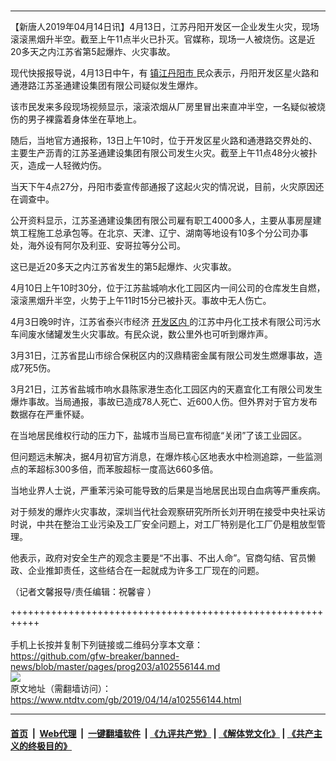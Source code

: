 ### 
------------------------

<div class="post_content" itemprop="articleBody">
 <p>
  【新唐人2019年04月14日讯】4月13日，江苏丹阳开发区一企业发生火灾，现场滚滚黑烟升半空。截至上午11点半火已扑灭。官媒称，现场一人被烧伤。这是近20多天之内江苏省第5起爆炸、火灾事故。
 </p>
 <p>
  现代快报报导说，4月13日中午，有
  <a href="https://www.ntdtv.com/gb/镇江丹阳市.htm">
   镇江丹阳市
  </a>
  民众表示，丹阳开发区星火路和通港路江苏圣通建设集团有限公司疑似发生爆炸。
 </p>
 <p>
  该市民发来多段现场视频显示，滚滚浓烟从厂房里冒出来直冲半空，一名疑似被烧伤的男子裸露着身体坐在草地上。
 </p>
 <p>
  随后，当地官方通报称，13日上午10时，位于开发区星火路和通港路交界处的、主要生产沥青的江苏圣通建设集团有限公司发生火灾。截至上午11点48分火被扑灭，造成一人轻微灼伤。
 </p>
 <p>
  当天下午4点27分，丹阳市委宣传部通报了这起火灾的情况说，目前，火灾原因还在调查中。
 </p>
 <p>
  公开资料显示，江苏圣通建设集团有限公司雇有职工4000多人，主要从事房屋建筑工程施工总承包等。在北京、天津、辽宁、湖南等地设有10多个分公司办事处，海外设有阿尔及利亚、安哥拉等分公司。
 </p>
 <p>
  这已是近20多天之内江苏省发生的第5起爆炸、火灾事故。
 </p>
 <p>
  4月10日上午10时30分，位于江苏盐城响水化工园区内一间公司的仓库发生自燃，滚滚黑烟升半空，火势于上午11时15分已被扑灭。事故中无人伤亡。
 </p>
 <p>
  4月3日晚9时许，江苏省泰兴市经济
  <a href="https://www.ntdtv.com/gb/开发区内.htm">
   开发区内
  </a>
  的江苏中丹化工技术有限公司污水车间废水储罐发生火灾事故。有民众说，数公里外也可听到爆炸声。
 </p>
 <p>
  3月31日，江苏省昆山市综合保税区内的汉鼎精密金属有限公司发生燃爆事故，造成7死5伤。
 </p>
 <p>
  3月21日，江苏省盐城市响水县陈家港生态化工园区内的天嘉宜化工有限公司发生爆炸事故。当局通报，事故已造成78人死亡、近600人伤。但外界对于官方发布数据存在严重怀疑。
 </p>
 <p>
  在当地居民维权行动的压力下，盐城市当局已宣布彻底“关闭”了该工业园区。
 </p>
 <p>
  但问题远未解决，据4月初官方消息，在爆炸核心区地表水中检测追踪，一些监测点的苯超标300多倍，而苯胺超标一度高达660多倍。
 </p>
 <p>
  当地业界人士说，严重苯污染可能导致的后果是当地居民出现白血病等严重疾病。
 </p>
 <p>
  对于频发的爆炸火灾事故，深圳当代社会观察研究所所长刘开明在接受中央社采访时说，中共在整治工业污染及工厂安全问题上，对工厂特别是化工厂仍是粗放型管理。
 </p>
 <p>
  他表示，政府对安全生产的观念主要是“不出事、不出人命”。官商勾结、官员懒政、企业推卸责任，这些结合在一起就成为许多工厂现在的问题。
 </p>
 <p>
  （记者文馨报导/责任编辑：祝馨睿 ）
 </p>
 <div class="single_ad">
 </div>
</div>

+++++++++++++++++++++++++++++++++++++++++++++++++++++++++++<br/><br/>
手机上长按并复制下列链接或二维码分享本文章：<br/>
https://github.com/gfw-breaker/banned-news/blob/master/pages/prog203/a102556144.md <br/>
<a href='https://github.com/gfw-breaker/banned-news/blob/master/pages/prog203/a102556144.md'><img src='https://github.com/gfw-breaker/banned-news/blob/master/pages/prog203/a102556144.md.png'/></a> <br/>
原文地址（需翻墙访问）：https://www.ntdtv.com/gb/2019/04/14/a102556144.html


------------------------
#### [首页](https://github.com/gfw-breaker/banned-news/blob/master/README.md) &nbsp;|&nbsp; [Web代理](https://github.com/labour-camp/helloworld) &nbsp;|&nbsp; [一键翻墙软件](https://github.com/gfw-breaker/nogfw/blob/master/README.md) &nbsp;| [《九评共产党》](https://github.com/gfw-breaker/9ping.md/blob/master/README.md#九评之一评共产党是什么) | [《解体党文化》](https://github.com/gfw-breaker/jtdwh.md/blob/master/README.md) | [《共产主义的终极目的》](https://github.com/gfw-breaker/gczydzjmd.md/blob/master/README.md)

